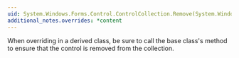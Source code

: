 ```yaml
---
uid: System.Windows.Forms.Control.ControlCollection.Remove(System.Windows.Forms.Control)
additional_notes.overrides: *content
---
```


<p>When overriding <xref href="System.Windows.Forms.Control.ControlCollection.Remove(System.Windows.Forms.Control)"></xref> in a derived class, be sure to call the base class's <xref href="System.Windows.Forms.Control.ControlCollection.Remove(System.Windows.Forms.Control)"></xref> method to ensure that the control is removed from the collection.</p>


